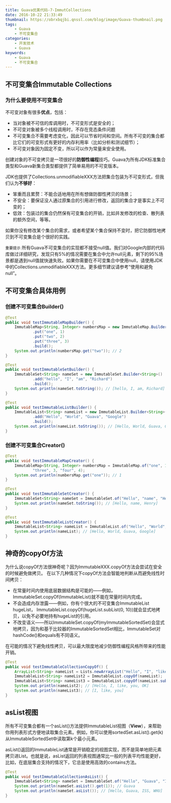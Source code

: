 ```yaml
---
title: Guava优美代码-7-ImmutCollections
date: 2016-10-22 21:33:49
thumbnail: https://obrxbqjbi.qnssl.com/blog/image/Guava-thumbnail.png
tags:
	- Guava
	- 不可变集合
categories:
	- 开发技术
	- Guava
keywords:
	- Guava
	- 不可变集合
---
```

## 不可变集合Immutable Collections
### 为什么要使用不可变集合
不可变对象有很多**优点**，包括：

- 当对象被不可信的库调用时，不可变形式是安全的；
- 不可变对象被多个线程调用时，不存在竞态条件问题
- 不可变集合不需要考虑变化，因此可以节省时间和空间。所有不可变的集合都比它们的可变形式有更好的内存利用率（比如分析和测试细节）；
- 不可变对象因为固定不变，所以可以作为常量来安全使用。

创建对象的不可变拷贝是一项很好的**防御性编程**技巧。Guava为所有JDK标准集合类型和Guava新集合类型都提供了简单易用的不可变版本。

JDK也提供了Collections.unmodifiableXXX方法把集合包装为不可变形式，但我们认为**不够好**：

- 笨重而且累赘：不能合适地用在所有想做防御性拷贝的场景；
- 不安全：要保证没人通过原集合的引用进行修改，返回的集合才是事实上不可变的；
- 低效：包装过的集合仍然保有可变集合的开销，比如并发修改的检查、散列表的额外空间，等等。

如果你没有修改某个集合的需求，或者希望某个集合保持不变时，把它防御性地拷贝到不可变集合是个很好的实践。

`重要提示` 所有Guava不可变集合的实现都不接受null值。我们对Google内部的代码库做过详细研究，发现只有5%的情况需要在集合中允许null元素，剩下的95%场景都是遇到null值就快速失败。如果你需要在不可变集合中使用null，请使用JDK中的Collections.unmodifiableXXX方法。更多细节建议请参考“使用和避免null”。

## 不可变集合具体用例
### 创建不可变集合Builder()

``` java
@Test
public void testImmutableMapBuilder() {
    ImmutableMap<String, Integer> numbersMap = new ImmutableMap.Builder<String, Integer>()
            .put("one", 1)
            .put("two", 2)
            .put("three", 3)
            .build();
    System.out.println(numbersMap.get("two")); // 2
}

@Test
public void testImmutableSetBuilder() {
    ImmutableSet<String> nameSet = new ImmutableSet.Builder<String>()
            .add("hello", "I", "am", "Richard")
            .build();
    System.out.println(nameSet.toString()); // [hello, I, am, Richard]
}

@Test
public void testImmutableListBuilder() {
    ImmutableList<String> nameList = new ImmutableList.Builder<String>()
            .add("Hello", "World", "Guava", "Google")
            .build();
    System.out.println(nameList.toString()); // [Hello, World, Guava, Google]
}
```

### 创建不可变集合Creator()

``` java
@Test
public void testImmutableMapCreator() {
    ImmutableMap<String, Integer> numbersMap = ImmutableMap.of("one", 1, "two", 2,
            "three", 3, "four", 4);
    System.out.println(numbersMap.get("one")); // 1
}

@Test
public void testImmutableSetCreator() {
    ImmutableSet<String> nameSet = ImmutableSet.of("Hello", "name", "Henry");
    System.out.println(nameSet.toString()); // [Hello, name, Henry]
}

@Test
public void testImmutableListCreator() {
    ImmutableList<String> nameList = ImmutableList.of("Hello", "World", "Guava", "Google");
    System.out.println(nameList); // [Hello, World, Guava, Google]
}
```

## 神奇的copyOf方法
为什么说copyOf方法很神奇呢？因为ImmutableXXX.copyOf方法会尝试在安全的时候避免做拷贝。
在以下几种情况下copyOf方法会智能地判断从而避免线性时间拷贝：

- 在常量时间内使用底层数据结构是可能的——例如，ImmutableSet.copyOf(ImmutableList)就不能在常量时间内完成。
- 不会造成内存泄露——例如，你有个很大的不可变集合ImmutableList<String>
hugeList， ImmutableList.copyOf(hugeList.subList(0, 10))就会显式地拷贝，以免不必要地持有hugeList的引用。
- 不改变语义——所以ImmutableSet.copyOf(myImmutableSortedSet)会显式地拷贝，因为和基于比较器的ImmutableSortedSet相比，ImmutableSet对hashCode()和equals有不同语义。

在可能的情况下避免线性拷贝，可以最大限度地减少防御性编程风格所带来的性能开销。

``` java
@Test
public void testImmutableCollectionCopyOf() {
    ArrayList<String> nameList = Lists.newArrayList("Hello", "I", "like", "you", "OK");
    ImmutableList<String> nameList2 = ImmutableList.copyOf(nameList);
    ImmutableList<String> nameList3 = ImmutableList.copyOf(nameList.subList(1, 4));
    System.out.println(nameList2); // [Hello, I, like, you, OK]
    System.out.println(nameList3); // [I, like, you]
}
```

## asList视图

所有不可变集合都有一个asList()方法提供ImmutableList视图（**View**），来帮助你用列表形式方便地读取集合元素。例如，你可以使用sortedSet.asList().get(k)从ImmutableSortedSet中读取第k个最小元素。

asList()返回的ImmutableList通常是开销稳定的视图实现，而不是简单地把元素拷贝进List。也就是说，asList返回的列表视图通常比一般的列表平均性能更好，比如，在底层集合支持的情况下，它总是使用高效的contains方法。

``` java
@Test
public void testImmutableCollectionAsList() {
    ImmutableSet<String> nameSet = ImmutableSet.of("Hello", "Guava", "ISS", "WHU");
    System.out.println(nameSet.asList().get(1)); // Guava
    System.out.println(nameSet.asList()); // [Hello, Guava, ISS, WHU]
}
```